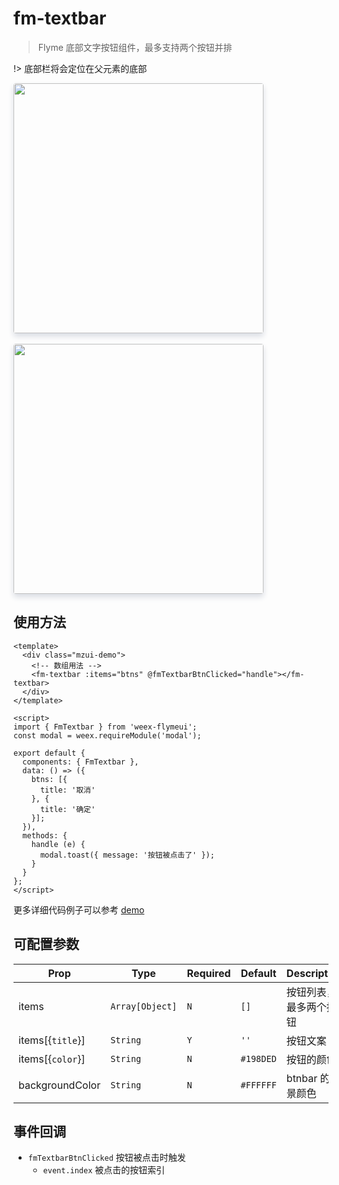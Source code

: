 # fm-textbar

> Flyme 底部文字按钮组件，最多支持两个按钮并排

!> 底部栏将会定位在父元素的底部

<img src="http://image.res.meizu.com/image/flyme-icon/0c4a48c5c46b4a06baa30382a70f50a1z" width=400 style="box-shadow: 0 5px 10px 0 #d9dce3;    border-radius: 4px;" />
<br></br>
<img src="http://image.res.meizu.com/image/flyme-icon/c16481053f7f4ad1adca32480a678368z" width=400 style="box-shadow: 0 5px 10px 0 #d9dce3;    border-radius: 4px;" />

## 使用方法

```vue
<template>
  <div class="mzui-demo">
    <!-- 数组用法 -->
    <fm-textbar :items="btns" @fmTextbarBtnClicked="handle"></fm-textbar>
  </div>
</template>

<script>
import { FmTextbar } from 'weex-flymeui';
const modal = weex.requireModule('modal');

export default {
  components: { FmTextbar },
  data: () => ({
    btns: [{
      title: '取消'
    }, {
      title: '确定'
    }];
  }),
  methods: {
    handle (e) {
      modal.toast({ message: '按钮被点击了' });
    }
  }
};
</script>
```

更多详细代码例子可以参考 [demo](https://github.com/Yanjiie/weex-flymeui/blob/master/example/component/textbar/index.vue)

## 可配置参数
| Prop | Type | Required | Default | Description |
|-------------|------------|--------|-----|-----|
| items | `Array[Object]` |`N`| `[]` | 按钮列表，最多两个按钮 |
| items[{`title`}] | `String` |`Y`| `''` | 按钮文案 |
| items[{`color`}] | `String` |`N`| `#198DED` | 按钮的颜色 |
| backgroundColor | `String` |`N`| `#FFFFFF` | btnbar 的背景颜色 |

## 事件回调

- `fmTextbarBtnClicked` 按钮被点击时触发
    - `event.index` 被点击的按钮索引
